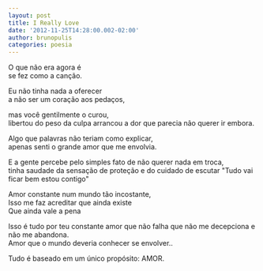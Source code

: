 ```yaml
---
layout: post
title: I Really Love
date: '2012-11-25T14:28:00.002-02:00'
author: brunopulis
categories: poesia
---
```


O que não era agora é<br />
se fez como a canção.<br />

Eu não tinha nada a oferecer<br />
a não ser um coração aos pedaços,<br />

mas você gentilmente o curou,<br />
libertou do peso da culpa arrancou a dor que parecia não querer ir embora.<br />

Algo que palavras não teriam como explicar,<br />
apenas senti o grande amor que me envolvia.<br />

E a gente percebe pelo simples fato de não querer nada em troca,<br />
tinha saudade da sensação de proteção e do cuidado de escutar "Tudo vai ficar bem estou contigo"<br />

Amor constante num mundo tão incostante,<br />
Isso me faz acreditar que ainda existe<br />
Que ainda vale a pena<br />

Isso é tudo por teu constante amor que não falha que não me decepciona e não me abandona.<br />
Amor que o mundo deveria conhecer se envolver..<br />

Tudo é baseado em um único propósito: AMOR.
